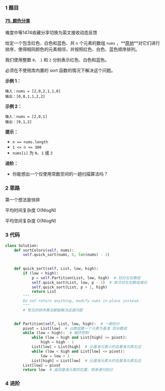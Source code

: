 ### 1 题目

#### [75. 颜色分类](https://leetcode.cn/problems/sort-colors/)

难度中等1474收藏分享切换为英文接收动态反馈

给定一个包含红色、白色和蓝色、共 `n` 个元素的数组 `nums` ，**[原地](https://baike.baidu.com/item/原地算法)**对它们进行排序，使得相同颜色的元素相邻，并按照红色、白色、蓝色顺序排列。

我们使用整数 `0`、 `1` 和 `2` 分别表示红色、白色和蓝色。



必须在不使用库内置的 sort 函数的情况下解决这个问题。

 

**示例 1：**

```
输入：nums = [2,0,2,1,1,0]
输出：[0,0,1,1,2,2]
```

**示例 2：**

```
输入：nums = [2,0,1]
输出：[0,1,2]
```

 

**提示：**

- `n == nums.length`
- `1 <= n <= 300`
- `nums[i]` 为 `0`、`1` 或 `2`

 

**进阶：**

- 你能想出一个仅使用常数空间的一趟扫描算法吗？





### 2 思路

第一个想法是快排

平均时间复杂度 O(NlogN)

平均空间复杂度 O(NlogN)

### 3 代码

```python
class Solution:
    def sortColors(self, nums):
        self.quick_sort(nums, 0, len(nums) - 1)
    
    
    def quick_sort(self, List, low, high):
        if (low < high):
            p = self.Partition(List, low, high)  # 划分左右数组
            self.quick_sort(List, low, p - 1)  # 依次对左右数组递归
            self.quick_sort(List, p + 1, high)
            return List
        """
        Do not return anything, modify nums in-place instead.
        """
        # 常见的排序算法都能解决这道问题
        

    def Partition(self, List, low, high):  # 一趟划分
        pivot = List[low]  # 以数组第一个元素为基准 划分数组
        while (low < high):  # 循环控制
            while (low < high and List[high] >= pivot):
                high = high - 1
            List[low] = List[high]  # 比基准元素小的去基准元素左边
            while (low < high and List[low] <= pivot):
                low = low + 1
            List[high] = List[low]  # 比基准元素大的去基准元素右边
        List[low] = pivot
        return low  # 返回基准元素的位置，用来递归划分

```

### 4 进阶